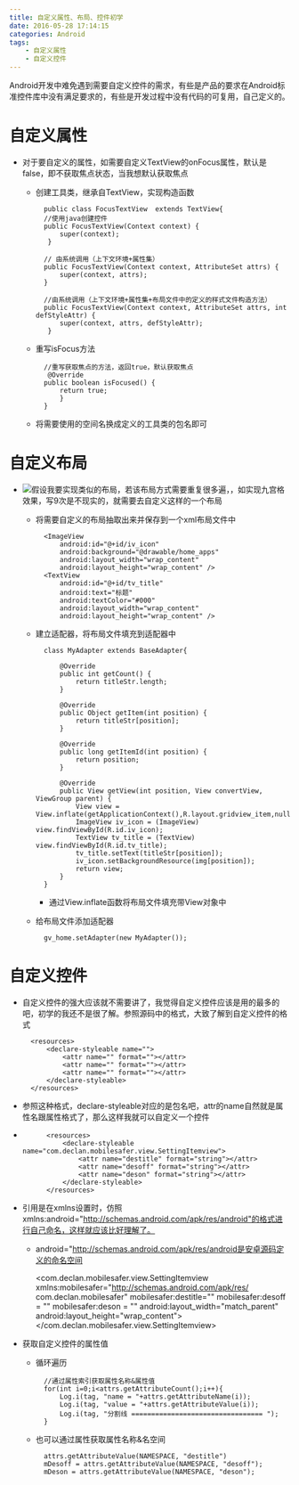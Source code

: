 ```yaml
---
title: 自定义属性、布局、控件初学
date: 2016-05-28 17:14:15
categories: Android
tags:
	- 自定义属性
	- 自定义控件
---
```

Android开发中难免遇到需要自定义控件的需求，有些是产品的要求在Android标准控件库中没有满足要求的，有些是开发过程中没有代码的可复用，自己定义的。
<!--more-->

# 自定义属性
* 对于要自定义的属性，如需要自定义TextView的onFocus属性，默认是false，即不获取焦点状态，当我想默认获取焦点
	* 创建工具类，继承自TextView，实现构造函数

			public class FocusTextView  extends TextView{
    		//使用java创建控件
    		public FocusTextView(Context context) {
        		super(context);
   			 }

   			// 由系统调用（上下文环境+属性集）
    		public FocusTextView(Context context, AttributeSet attrs) {
        		super(context, attrs);
    		}

    		//由系统调用（上下文环境+属性集+布局文件中的定义的样式文件构造方法）
    		public FocusTextView(Context context, AttributeSet attrs, int defStyleAttr) {
        		super(context, attrs, defStyleAttr);
   			 }

    * 重写isFocus方法

			//重写获取焦点的方法，返回true，默认获取焦点
   			 @Override
   		 	public boolean isFocused() {
       		 	return true;
   		 		}
			}
	* 将需要使用的空间名换成定义的工具类的包名即可

# 自定义布局
* ![](http://i.imgur.com/R5h6ehV.png)假设我要实现类似的布局，若该布局方式需要重复很多遍，，如实现九宫格效果，写9次是不现实的，就需要去自定义这样的一个布局
	* 将需要自定义的布局抽取出来并保存到一个xml布局文件中

			<ImageView
        		android:id="@+id/iv_icon"
        		android:background="@drawable/home_apps"
        		android:layout_width="wrap_content"
        		android:layout_height="wrap_content" />
    		<TextView
       		 	android:id="@+id/tv_title"
        		android:text="标题"
        		android:textColor="#000"
        		android:layout_width="wrap_content"
        		android:layout_height="wrap_content" />

	* 建立适配器，将布局文件填充到适配器中

			
			class MyAdapter extends BaseAdapter{

        		@Override
       			public int getCount() {
            		return titleStr.length;
        		}

        		@Override
        		public Object getItem(int position) {
            		return titleStr[position];
        		}
	
        		@Override
        		public long getItemId(int position) {
            		return position;
        		}

        		@Override
        		public View getView(int position, View convertView, ViewGroup parent) {
            		View view = View.inflate(getApplicationContext(),R.layout.gridview_item,null);
            		ImageView iv_icon = (ImageView) view.findViewById(R.id.iv_icon);
            		TextView tv_title = (TextView) view.findViewById(R.id.tv_title);
            		tv_title.setText(titleStr[position]);
            		iv_icon.setBackgroundResource(img[position]);
            		return view;
        		}
   			}
		* 通过View.inflate函数将布局文件填充带View对象中
	* 给布局文件添加适配器

			
			gv_home.setAdapter(new MyAdapter());

# 自定义控件
* 自定义控件的强大应该就不需要讲了，我觉得自定义控件应该是用的最多的吧，初学的我还不是很了解。参照源码中的格式，大致了解到自定义控件的格式

		<resources>
    		<declare-styleable name="">
        		<attr name="" format=""></attr>
        		<attr name="" format=""></attr>
        		<attr name="" format=""></attr>
    		</declare-styleable>
		</resources>
* 参照这种格式，declare-styleable对应的是包名吧，attr的name自然就是属性名跟属性格式了，那么这样我就可以自定义一个控件
* 
			<resources>
    			<declare-styleable name="com.declan.mobilesafer.view.SettingItemview">
        			<attr name="destitle" format="string"></attr>
        			<attr name="desoff" format="string"></attr>
        			<attr name="deson" format="string"></attr>
    			</declare-styleable>
			</resources>
* 引用是在xmlns设置时，仿照xmlns:android="http://schemas.android.com/apk/res/android"的格式进行自己命名，这样就应该比好理解了。
	* android="http://schemas.android.com/apk/res/android是安卓源码定义的命名空间

		<com.declan.mobilesafer.view.SettingItemview
        	xmlns:mobilesafer="http://schemas.android.com/apk/res/	com.declan.mobilesafer"
        	mobilesafer:destitle=""
        	mobilesafer:desoff = ""
        	mobilesafer:deson = ""
        	android:layout_width="match_parent"
        	android:layout_height="wrap_content">
    	</com.declan.mobilesafer.view.SettingItemview>
* 获取自定义控件的属性值		
	* 循环遍历

			//通过属性索引获取属性名称&属性值
			for(int i=0;i<attrs.getAttributeCount();i++){
				Log.i(tag, "name = "+attrs.getAttributeName(i));
				Log.i(tag, "value = "+attrs.getAttributeValue(i));
				Log.i(tag, "分割线 ================================= ");
			}
	* 也可以通过属性获取属性名称&名空间
	
			attrs.getAttributeValue(NAMESPACE, "destitle")
			mDesoff = attrs.getAttributeValue(NAMESPACE, "desoff");
			mDeson = attrs.getAttributeValue(NAMESPACE, "deson");

